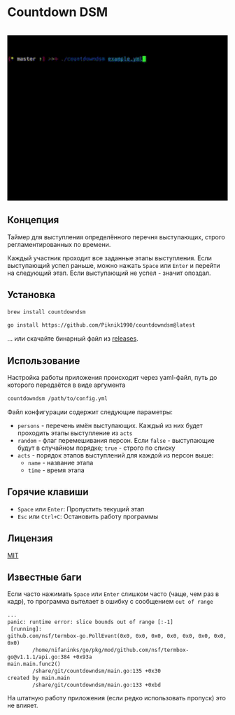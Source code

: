 # Countdown DSM

<p align="center">
  <br>
  <img src="demo.gif" width="600" alt="CountdownDSM Demo">
  <br>
</p>

## Концепция

Таймер для выступления определённого перечня выступающих, строго регламентированных по времени.

Каждый участник проходит все заданные этапы выступления. Если выступающий успел раньше, можно нажать
`Space` или `Enter` и перейти на следующий этап. Если выступающий не успел - значит опоздал.

## Установка

```sh
brew install countdowndsm
```

```sh
go install https://github.com/Piknik1990/countdowndsm@latest
```

... или скачайте бинарный файл из [releases](https://github.com/Piknik1990/countdowndsm/releases).

## Использование

Настройка работы приложения происходит через yaml-файл, путь до которого передаётся в виде аргумента

```sh
countdowndsm /path/to/config.yml
```

Файл конфигурации содержит следующие параметры:

* `persons` - перечень имён выступающих. Каждый из них будет проходить этапы выступление из `acts`
* `random` - флаг перемешивания персон. Если `false` - выступающие будут в случайном порядке; `true` - строго по списку
* `acts` - порядок этапов выступлений для каждой из персон выше:
  *  `name` - название этапа
  *  `time` - время этапа

## Горячие клавиши

* `Space` или `Enter`: Пропустить текущий этап
* `Esc` или `Ctrl+C`: Остановить работу программы

## Лицензия

[MIT](LICENSE)

## Известные баги

Если часто нажимать `Space` или `Enter` слишком часто (чаще, чем раз в кадр), то программа вытелает в ошибку с сообщением `out of range`

```
...
panic: runtime error: slice bounds out of range [:-1]
 [running]:
github.com/nsf/termbox-go.PollEvent(0x0, 0x0, 0x0, 0x0, 0x0, 0x0, 0x0, 0x0)
        /home/nifaninks/go/pkg/mod/github.com/nsf/termbox-go@v1.1.1/api.go:384 +0x93a
main.main.func2()
        /share/git/countdowndsm/main.go:135 +0x30
created by main.main
        /share/git/countdowndsm/main.go:133 +0xbd
```

На штатную работу приложения (если редко использовать пропуск) это не влияет.
